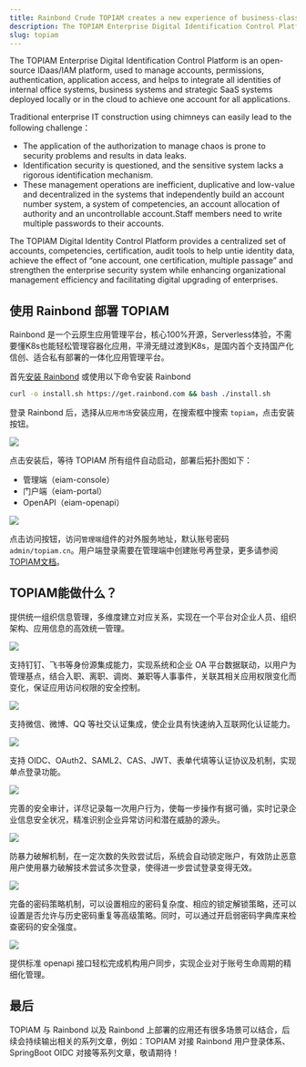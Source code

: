 ```yaml
---
title: Rainbond Crude TOPIAM creates a new experience of business-class cloud identity control
description: The TOPIAM Enterprise Digital Identification Control Platform is an open-source IDaas/IAM platform, used to manage accounts, permissions, authentication, application access, and helps to integrate all identities of internal office systems, business systems and strategic SaaS systems deployed locally or in the cloud to achieve one account for all applications.
slug: topiam
---
```


The TOPIAM Enterprise Digital Identification Control Platform is an open-source IDaas/IAM platform, used to manage accounts, permissions, authentication, application access, and helps to integrate all identities of internal office systems, business systems and strategic SaaS systems deployed locally or in the cloud to achieve one account for all applications.

Traditional enterprise IT construction using chimneys can easily lead to the following challenge：

- The application of the authorization to manage chaos is prone to security problems and results in data leaks.
- Identification security is questioned, and the sensitive system lacks a rigorous identification mechanism.
- These management operations are inefficient, duplicative and low-value and decentralized in the systems that independently build an account number system, a system of competencies, an account allocation of authority and an uncontrollable account.Staff members need to write multiple passwords to their accounts.

The TOPIAM Digital Identity Control Platform provides a centralized set of accounts, competencies, certification, audit tools to help untie identity data, achieve the effect of “one account, one certification, multiple passage” and strengthen the enterprise security system while enhancing organizational management efficiency and facilitating digital upgrading of enterprises.

<!--truncate-->

## 使用 Rainbond 部署 TOPIAM

Rainbond 是一个云原生应用管理平台，核心100%开源，Serverless体验，不需要懂K8s也能轻松管理容器化应用，平滑无缝过渡到K8s，是国内首个支持国产化信创、适合私有部署的一体化应用管理平台。

首先[安装 Rainbond](https://www.rainbond.com/docs/quick-start/quick-install) 或使用以下命令安装 Rainbond

```bash
curl -o install.sh https://get.rainbond.com && bash ./install.sh
```

登录 Rainbond 后，选择从`应用市场`安装应用，在搜索框中搜索 `topiam`，点击安装按钮。

![](https://static.goodrain.com/wechat/topiam/9.png)

点击安装后，等待 TOPIAM 所有组件自动启动，部署后拓扑图如下：

- 管理端（eiam-console）
- 门户端（eiam-portal）
- OpenAPI（eiam-openapi）

![](https://static.goodrain.com/wechat/topiam/10.png)

点击访问按钮，访问`管理端`组件的对外服务地址，默认账号密码 `admin/topiam.cn`。用户端登录需要在管理端中创建账号再登录，更多请参阅[TOPIAM文档](https://topiam.cn/docs/introduction/)。

## TOPIAM能做什么？

提供统一组织信息管理，多维度建立对应关系，实现在一个平台对企业人员、组织架构、应用信息的高效统一管理。

![](https://static.goodrain.com/wechat/topiam/1.png)

支持钉钉、飞书等身份源集成能力，实现系统和企业 OA 平台数据联动，以用户为管理基点，结合入职、离职、调岗、兼职等人事事件，关联其相关应用权限变化而变化，保证应用访问权限的安全控制。

![](https://static.goodrain.com/wechat/topiam/2.png)

支持微信、微博、QQ 等社交认证集成，使企业具有快速纳入互联网化认证能力。

![](https://static.goodrain.com/wechat/topiam/3.png)

支持 OIDC、OAuth2、SAML2、CAS、JWT、表单代填等认证协议及机制，实现单点登录功能。

![](https://static.goodrain.com/wechat/topiam/4.png)

完善的安全审计，详尽记录每一次用户行为，使每一步操作有据可循，实时记录企业信息安全状况，精准识别企业异常访问和潜在威胁的源头。

![](https://static.goodrain.com/wechat/topiam/5.png)

防暴力破解机制，在一定次数的失败尝试后，系统会自动锁定账户，有效防止恶意用户使用暴力破解技术尝试多次登录，使得进一步尝试登录变得无效。

![](https://static.goodrain.com/wechat/topiam/6.png)

完备的密码策略机制，可以设置相应的密码复杂度、相应的锁定解锁策略，还可以设置是否允许与历史密码重复等高级策略。同时，可以通过开启弱密码字典库来检查密码的安全强度。

![](https://static.goodrain.com/wechat/topiam/7.png)

提供标准 openapi 接口轻松完成机构用户同步，实现企业对于账号生命周期的精细化管理。

## 最后

TOPIAM 与 Rainbond 以及 Rainbond 上部署的应用还有很多场景可以结合，后续会持续输出相关的系列文章，例如：TOPIAM 对接 Rainbond 用户登录体系、SpringBoot OIDC 对接等系列文章，敬请期待！
